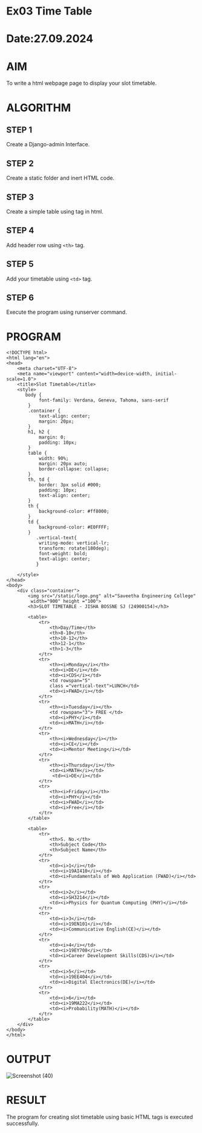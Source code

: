 # Ex03 Time Table
# Date:27.09.2024
# AIM
To write a html webpage page to display your slot timetable.

# ALGORITHM
## STEP 1
Create a Django-admin Interface.

## STEP 2
Create a static folder and inert HTML code.

## STEP 3
Create a simple table using <table> tag in html.

## STEP 4
Add header row using `<th>` tag.

## STEP 5
Add your timetable using `<td>` tag.

## STEP 6
Execute the program using runserver command.

# PROGRAM
```
<!DOCTYPE html>
<html lang="en">
<head>
    <meta charset="UTF-8">
    <meta name="viewport" content="width=device-width, initial-scale=1.0">
    <title>Slot Timetable</title>
    <style>
       body {
            font-family: Verdana, Geneva, Tahoma, sans-serif
        }
        .container {
            text-align: center;
            margin: 20px;
        }
        h1, h2 {
            margin: 0;
            padding: 10px;
        }
        table {
            width: 90%;
            margin: 20px auto;
            border-collapse: collapse;
        }
        th, td {
            border: 3px solid #000;
            padding: 10px;
            text-align: center;
        }
        th {
            background-color: #ff8000;
        }
        td {
            background-color: #E0FFFF;
        }
           .vertical-text{
            writing-mode: vertical-lr;
            transform: rotate(180deg);
            font-weight: bold;
            text-align: center;
           }

    </style>
</head>
<body>
    <div class="container">
        <img src="/static/logo.png" alt="Saveetha Engineering College"
         width="900" height ="100">
        <h3>SLOT TIMETABLE - JISHA BOSSNE SJ (24900154)</h3>
        
        <table>
            <tr>
                <th>Day/Time</th>
                <th>8-10</th>
                <th>10-12</th>
                <th>12-1</th>
                <th>1-3</th>
            </tr>
            <tr>
                <th><i>Monday</i></th>
                <td><i>DE</i></td>
                <td><i>CDS</i></td>
                <td rowspan="5"
                class ="vertical-text">LUNCH</td>
                <td><i>FWAD</i></td>
            </tr>
            <tr>
                <th><i>Tuesday</i></th>
                <td rowspan="3"> FREE </td>
                <td><i>PHY</i></td>
                <td><i>MATH</i></td>
            </tr>
            <tr>
                <th><i>Wednesday</i></th>
                <td><i>CE</i></td>
                <td><i>Mentor Meeting</i></td>
            </tr>
            <tr>
                <th><i>Thursday</i></th>
                <td><i>MATH</i></td>
                 <td><i>DE</i></td>
            </tr>
            <tr>
                <th><i>Friday</i></th>
                <td><i>PHY</i></td>
                <td><i>FWAD</i></td>
                <td><i>Free</i></td>
            </tr>
        </table>

        <table>
            <tr>
                <th>S. No.</th>
                <th>Subject Code</th>
                <th>Subject Name</th>
            </tr>
            <tr>
                <td><i>1</i></td>
                <td><i>19AI410</i></td>
                <td><i>Fundamentals of Web Application (FWAD)</i></td>
            </tr>
            <tr>
                <td><i>2</i></td>
                <td><i>SH3214</i></td>
                <td><i>Physics for Quantum Computing (PHY)</i></td>
            </tr>
            <tr>
                <td><i>3</i></td>
                <td><i>19EN101</i></td>
                <td><i>Communicative English(CE)</i></td>
            </tr>
            <tr>
                <td><i>4</i></td>
                <td><i>19EY708</i></td>
                <td><i>Career Development Skills(CDS)</i></td>
            </tr>
            <tr>
                <td><i>5</i></td>
                <td><i>19EE404</i></td>
                <td><i>Digital Electronics(DE)</i></td>
            </tr>
            <tr>
                <td><i>6</i></td>
                <td><i>19MA222</i></td>
                <td><i>Probability(MATH)</i></td>
            </tr>
        </table>
    </div>
</body>
</html>
```
# OUTPUT
![Screenshot (40)](https://github.com/user-attachments/assets/2e4b856f-c7bd-4565-bfa4-1918321b1188)


# RESULT
The program for creating slot timetable using basic HTML tags is executed successfully.
